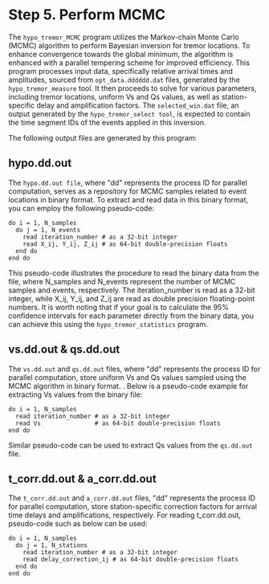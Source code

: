 # Step 5. Perform MCMC

The `hypo_tremor_MCMC` program utilizes the Markov-chain Monte Carlo (MCMC) algorithm to perform Bayesian inversion for tremor locations.
To enhance convergence towards the global minimum, the algorithm is enhanced with a parallel tempering scheme for improved efficiency.
This program processes input data, specifically relative arrival times and amplitudes, sourced from `opt_data.dddddd.dat` files, generated by the `hypo_tremor_measure` tool. 
It then proceeds to solve for various parameters, including tremor locations, uniform Vs and Qs values, as well as station-specific delay and amplification factors.
The `selected_win.dat` file, an output generated by the `hypo_tremor_select tool`, is expected to contain the time segment IDs of the events applied in this inversion.


The following output files are generated by this program:


## hypo.dd.out

The `hypo.dd.out file`, where "dd" represents the process ID for parallel computation, serves as a repository for MCMC samples related to event locations in binary format. 
To extract and read data in this binary format, you can employ the following pseudo-code:

```
do i = 1, N_samples
  do j = 1, N_events
    read iteration_number # as a 32-bit integer
    read X_ij, Y_ij, Z_ij # as 64-bit double-precision floats
  end do
end do
```

This pseudo-code illustrates the procedure to read the binary data from the file, 
where N_samples and N_events represent the number of MCMC samples and events, respectively. 
The iteration_number is read as a 32-bit integer, 
while X_ij, Y_ij, and Z_ij are read as double precision floating-point numbers. 
It is worth noting that if your goal is to calculate the 95% confidence intervals for each parameter directly from the binary data, you can achieve this using the `hypo_tremor_statistics` program.


## vs.dd.out & qs.dd.out

The `vs.dd.out` and `qs.dd.out` files, where "dd" represents the process ID for parallel computation, store uniform Vs and Qs values sampled using the MCMC algorithm in binary format. .
 Below is a pseudo-code example for extracting Vs values from the binary file:

```
do i = 1, N_samples
  read iteration_number # as a 32-bit integer
  read Vs               # as 64-bit double-precision floats
end do
```

Similar pseudo-code can be used to extract Qs values from the `qs.dd.out` file.

## t_corr.dd.out & a_corr.dd.out

The `t_corr.dd.out` and `a_corr.dd.out` files, "dd" represents the process ID for parallel computation, store station-specific correction factors for arrival time delays and amplifications, respectively.
For reading t_corr.dd.out, pseudo-code such as below can be used:

```
do i = 1, N_samples
  do j = 1, N_stations
    read iteration_number # as a 32-bit integer
    read delay_correction_ij # as 64-bit double-precision floats
  end do
end do
```


